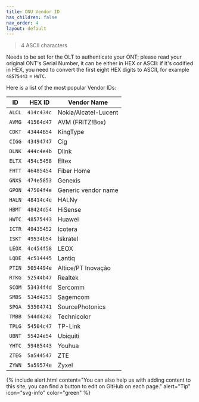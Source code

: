 ```yaml
---
title: ONU Vendor ID
has_children: false
nav_order: 4
layout: default
---
```


> 4 ASCII characters

Needs to be set for the OLT to authenticate your ONT; please read your original ONT's Serial Number, it can be either in HEX or ASCII: if it's codified in HEX, you need to convert the first eight HEX digits to ASCII, for example `48575443` = `HWTC`.

Here is a list of the most popular Vendor IDs:


| ID     | HEX ID     | Vendor Name          |
| ------ | ---------- | -------------------- |
| `ALCL` | `414c434c` | Nokia/Alcatel-Lucent |
| `AVMG` | `41564d47` | AVM (FRITZ!Box)      |
| `CDKT` | `43444B54` | KingType             |
| `CIGG` | `43494747` | Cig                  |
| `DLNK` | `444c4e4b` | Dlink                |
| `ELTX` | `454c5458` | Eltex                |
| `FHTT` | `46485454` | Fiber Home           |
| `GNXS` | `474e5853` | Genexis              |
| `GPON` | `47504f4e` | Generic vendor name  |
| `HALN` | `48414c4e` | HALNy                |
| `HBMT` | `48424d54` | HiSense              |
| `HWTC` | `48575443` | Huawei               |
| `ICTR` | `49435452` | Icotera              |
| `ISKT` | `49534b54` | Iskratel             |
| `LEOX` | `4c454f58` | LEOX                 |
| `LQDE` | `4c514445` | Lantiq               |
| `PTIN` | `5054494e` | Altice/PT Inovação   |
| `RTKG` | `52544b47` | Realtek              |
| `SCOM` | `53434f4d` | Sercomm              |
| `SMBS` | `534d4253` | Sagemcom             | 
| `SPGA` | `53504741` | SourcePhotonics      |
| `TMBB` | `544d4242` | Technicolor          |
| `TPLG` | `54504c47` | TP-Link              |
| `UBNT` | `55424e54` | Ubiquiti             |
| `YHTC` | `59485443` | Youhua               |
| `ZTEG` | `5a544547` | ZTE                  |
| `ZYWN` | `5a59574e` | Zyxel                |

{% include alert.html content="You can also help us with adding content to this site, you can find a button to edit on GitHub on each page." alert="Tip"  icon="svg-info" color="green" %}
